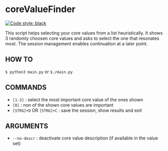 # coreValueFinder
[![Code style: black](https://img.shields.io/badge/code%20style-black-000000.svg)](https://github.com/python/black)

This script helps selecting your core values from a list heuristically.
It shows 3 randomly choosen core values and asks to select the one that resonates most.
The session management enables continuation at a later point.

## HOW TO

`$ python3 main.py` or `$./main.py`

## COMMANDS

* `[1-3]` : select the most important core value of the ones shown
* `[0]` : non of the shown core values are important
* `[STRG]+D` OR `[STRG]+C` : save the session, show results and exit

## ARGUMENTS
* `--no-descr` : deactivate core value description (if available in the value set)
